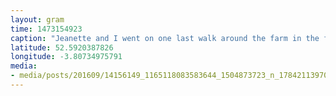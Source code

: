 ```yaml
---
layout: gram
time: 1473154923
caption: "Jeanette and I went on one last walk around the farm in the fog yesterday. It was quite otherworldly."
latitude: 52.5920387826
longitude: -3.80734975791
media:
- media/posts/201609/14156149_1165118083583644_1504873723_n_17842113970156504.jpg
---
```


